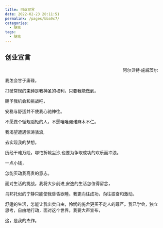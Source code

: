 ```yaml
---
title: 创业宣言
date: 2022-02-23 20:11:51
permalink: /pages/bba9c7/
categories:
  - 随笔
tags:
  - 随笔
---
```




## 创业宣言

<p align = right >阿尔贝特·施威茨尔 </p>

我怎会甘于庸碌，

打破常规的束缚是我神圣的权利，只要我能做到。

赐予我机会和挑战吧，

安稳与舒适并不使我心驰神往。

不愿做个循规蹈矩的人，不愿唯唯诺诺麻木不仁。

我渴望遭遇惊涛骇浪,

去实现我的梦想，

历经干难万险，哪怕折戟尘沙,也要为争取成功的欢乐而冲浪。

一点小钱，

怎能买动我高贵的意志。

面对生活的挑战，我将大步前进,安逸的生活怎值得留念，

乌邦托似的宁静只能使我昏昏欲睡。我更向往成功，向往振奋和激动。

舒适的生活，怎能让我出卖自由，怜悯的施舍更买不走人的尊严。我已学会，独立思考，自由地行动，面对这个世界，我要大声宣布，

这，是我的杰作。
